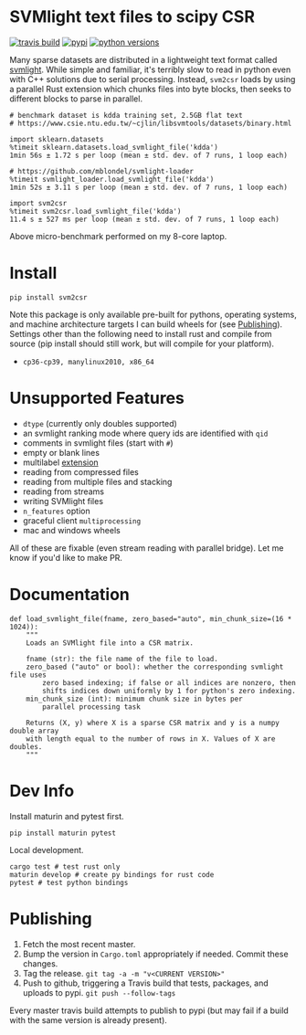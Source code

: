 # SVMlight text files to scipy CSR

[![travis build](https://travis-ci.org/vlad17/svm2csr.svg?branch=master)](https://travis-ci.org/vlad17/svm2csr)
[![pypi](https://img.shields.io/pypi/v/svm2csr.svg)](https://pypi.org/project/svm2csr/)
[![python versions](https://img.shields.io/pypi/pyversions/svm2csr.svg)](https://pypi.org/project/svm2csr/)

Many sparse datasets are distributed in a lightweight text format called [svmlight](http://svmlight.joachims.org/). While simple and familiar, it's terribly slow to read in python even with C++ solutions due to serial processing. Instead, `svm2csr` loads by using a parallel Rust extension which chunks files into byte blocks, then seeks to different blocks to parse in parallel.

```
# benchmark dataset is kdda training set, 2.5GB flat text
# https://www.csie.ntu.edu.tw/~cjlin/libsvmtools/datasets/binary.html

import sklearn.datasets
%timeit sklearn.datasets.load_svmlight_file('kdda')
1min 56s ± 1.72 s per loop (mean ± std. dev. of 7 runs, 1 loop each)

# https://github.com/mblondel/svmlight-loader
%timeit svmlight_loader.load_svmlight_file('kdda')
1min 52s ± 3.11 s per loop (mean ± std. dev. of 7 runs, 1 loop each)

import svm2csr
%timeit svm2csr.load_svmlight_file('kdda')
11.4 s ± 527 ms per loop (mean ± std. dev. of 7 runs, 1 loop each)
```

Above micro-benchmark performed on my 8-core laptop.

# Install

```
pip install svm2csr
```

Note this package is only available pre-built for pythons, operating systems, and machine architecture targets I can build wheels for (see [Publishing](#publishing)). Settings other than the following need to install rust and compile from source (pip install should still work, but will compile for your platform).

* `cp36-cp39, manylinux2010, x86_64`

# Unsupported Features

* `dtype` (currently only doubles supported)
* an svmlight ranking mode where query ids are identified with `qid`
* comments in svmlight files (start with `#`)
* empty or blank lines
* multilabel [extension](https://www.csie.ntu.edu.tw/~cjlin/libsvmtools/datasets/multilabel.html)
* reading from compressed files
* reading from multiple files and stacking
* reading from streams
* writing SVMlight files
* `n_features` option
* graceful client `multiprocessing`
* mac and windows wheels

All of these are fixable (even stream reading with parallel bridge). Let me know if you'd like to make PR.

# Documentation

```
def load_svmlight_file(fname, zero_based="auto", min_chunk_size=(16 * 1024)):
    """
    Loads an SVMlight file into a CSR matrix.

    fname (str): the file name of the file to load.
    zero_based ("auto" or bool): whether the corresponding svmlight file uses
        zero based indexing; if false or all indices are nonzero, then
        shifts indices down uniformly by 1 for python's zero indexing.
    min_chunk_size (int): minimum chunk size in bytes per
        parallel processing task

    Returns (X, y) where X is a sparse CSR matrix and y is a numpy double array
    with length equal to the number of rows in X. Values of X are doubles.
    """
```

# Dev Info

Install maturin and pytest first.

```
pip install maturin pytest
```

Local development.

```
cargo test # test rust only
maturin develop # create py bindings for rust code
pytest # test python bindings
```

# Publishing

1. Fetch the most recent master.
1. Bump the version in `Cargo.toml` appropriately if needed. Commit these changes.
1. Tag the release. `git tag -a -m "v<CURRENT VERSION>"`
1. Push to github, triggering a Travis build that tests, packages, and uploads to pypi. `git push --follow-tags`

Every master travis build attempts to publish to pypi (but may fail if a build with the same version is already present).
